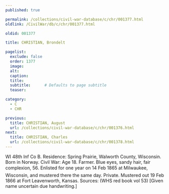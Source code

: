 ```yaml
---
published: true

permalink: /collections/civil-war-database/c/chr/001377.html
oldlink: /CivilWar/db/c/chr/001377.html

oldid: 001377

title: CHRISTIAN, Brondelt

pagelist:
  exclude: false
  order: 1377
  image: 
  alt:
  caption:
  title:
  subtitle:      # Defaults to page subtitle
  teaser:

category: 
  - C 
  - CHR

previous:
  title: CHRISTIAN, August
  url: /collections/civil-war-database/c/chr/001376.html  
next:
  title: CHRISTIAN, Charles
  url: /collections/civil-war-database/c/chr/001378.html   
---
```

WI 48th Inf Co B. Residence: Spring Prairie, Walworth County, Wisconsin. Born in Norway. Civil War: Age 18. Farmer. Blue eyes, sandy hair, fair complexion, 5&#146;6&#148;. Enlisted for one year on 14 Feb 1865 at Milwaukee, Wisconsin, and mustered there the same day. Private. Mustered out 19 Feb 1866 at Fort Leavenworth, Kansas. Sources: (WHS red book vol 53) [Given name uncertain due handwriting.]